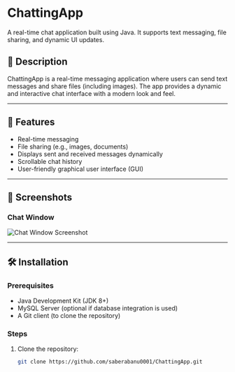 # ChattingApp

A real-time chat application built using Java. It supports text messaging, file sharing, and dynamic UI updates.

## 📖 Description
ChattingApp is a real-time messaging application where users can send text messages and share files (including images). The app provides a dynamic and interactive chat interface with a modern look and feel.

---

## 🚀 Features
- Real-time messaging
- File sharing (e.g., images, documents)
- Displays sent and received messages dynamically
- Scrollable chat history
- User-friendly graphical user interface (GUI)

---

## 📸 Screenshots
### Chat Window
![Chat Window Screenshot](path-to-your-screenshot.jpg)

---

## 🛠️ Installation

### Prerequisites
- Java Development Kit (JDK 8+)
- MySQL Server (optional if database integration is used)
- A Git client (to clone the repository)

### Steps
1. Clone the repository:
   ```bash
   git clone https://github.com/saberabanu0001/ChattingApp.git
